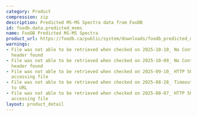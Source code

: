 ```yaml
---
category: Product
compression: zip
description: Predicted MS-MS Spectra data from FooDB
id: foodb.data.predicted_msms
name: FooDB Predicted MS-MS Spectra
product_url: https://foodb.ca/public/system/downloads/foodb_predicted_msms_spectra.zip
warnings:
- File was not able to be retrieved when checked on 2025-10-10_ No Content-Length
  header found
- File was not able to be retrieved when checked on 2025-10-09_ No Content-Length
  header found
- File was not able to be retrieved when checked on 2025-09-10_ HTTP 502 error when
  accessing file
- File was not able to be retrieved when checked on 2025-08-28_ Timeout connecting
  to URL
- File was not able to be retrieved when checked on 2025-08-07_ HTTP 500 error when
  accessing file
layout: product_detail
---
```

